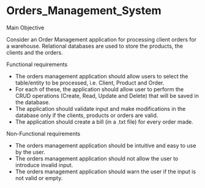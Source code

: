 # Orders_Management_System

Main Objective

Consider an Order Management application for processing client orders for a warehouse. Relational databases are used to store the products, the clients and the orders. 

Functional requirements 
* The orders management application should allow users to select the table/entity to be processed, i.e. Client, Product and Order.
*  For each of these, the application should allow user to perform the CRUD operations (Create, Read, 
Update and Delete) that will be saved in the database.
*  The application should validate input and make modifications in the database only if the clients, 
products or orders are valid.
*  The application should create a bill (in a .txt file) for every order made. 

Non-Functional requirements
* The orders management application should be intuitive and easy to use by the user.
* The orders management application should not allow the user to introduce invalid input.
* The orders management application should warn the user if the input is not valid or empty.
